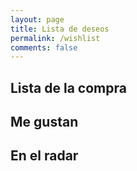 ```yaml
---
layout: page
title: Lista de deseos
permalink: /wishlist
comments: false
---
```


<script src="../assets/js/games.js"></script>
<script>
    const games = getGames();
</script>
## Lista de la compra

<script>printGames(games.filter(game => game.wantToBuy == 1))</script>

## Me gustan

<script>printGames(games.filter(game => game.wantToPlay == 1))</script>

## En el radar

<script>printGames(games.filter(game => game.wishList == 1))</script>